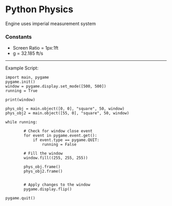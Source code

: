 # Python Physics

Engine uses imperial measurement system


### Constants
- Screen Ratio = 1px:1ft
- g = 32.185 ft/s

---

Example Script:
```
import main, pygame
pygame.init()
window = pygame.display.set_mode([500, 500])
running = True

print(window)

phys_obj = main.object([0, 0], "square", 50, window)
phys_obj2 = main.object([55, 0], "square", 50, window)

while running:

        # Check for window close event
        for event in pygame.event.get():
            if event.type == pygame.QUIT:
                running = False

        # Fill the window
        window.fill((255, 255, 255))

        phys_obj.frame()
        phys_obj2.frame()
        

        # Apply changes to the window
        pygame.display.flip()

pygame.quit()
```
